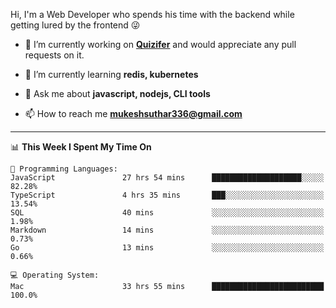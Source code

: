 Hi, I'm a Web Developer who spends his time with the backend while getting lured by the frontend 😜

- 🔭 I’m currently working on **[Quizifer](https://github.com/SutharMukesh/Quizifer/)** and would appreciate any pull requests on it.

- 🌱 I’m currently learning **redis, kubernetes**

- 💬 Ask me about **javascript, nodejs, CLI tools**

- 📫 How to reach me **mukeshsuthar336@gmail.com**

---
<!--START_SECTION:waka-->
📊 **This Week I Spent My Time On** 

```text
💬 Programming Languages: 
JavaScript               27 hrs 54 mins      ████████████████████░░░░░   82.28% 
TypeScript               4 hrs 35 mins       ███░░░░░░░░░░░░░░░░░░░░░░   13.54% 
SQL                      40 mins             ░░░░░░░░░░░░░░░░░░░░░░░░░   1.98% 
Markdown                 14 mins             ░░░░░░░░░░░░░░░░░░░░░░░░░   0.73% 
Go                       13 mins             ░░░░░░░░░░░░░░░░░░░░░░░░░   0.66%

💻 Operating System: 
Mac                      33 hrs 55 mins      █████████████████████████   100.0%

```


<!--END_SECTION:waka-->
